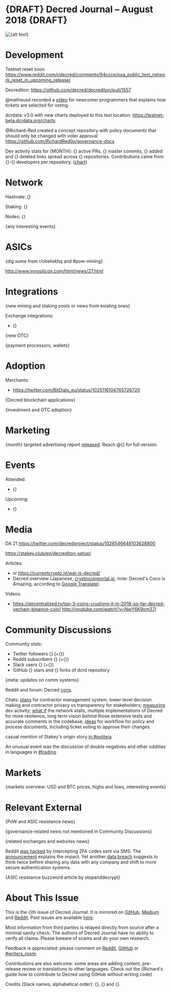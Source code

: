 # {DRAFT} Decred Journal – August 2018 {DRAFT}

![{alt text}](../img/{file.jpg} "{hover text}")

# Development

Testnet reset soon https://www.reddit.com/r/decred/comments/94ccce/psa_public_test_network_reset_in_upcoming_release/

Decrediton: https://github.com/decred/decrediton/pull/1557

@matheusd recorded a [video](https://www.youtube.com/watch?v=eysGWVhDFWY) for newcomer programmers that explains how tickets are selected for voting.

dcrdata: v3.0 with new charts deployed to this test location: https://testnet-beta.dcrdata.org/charts

@Richard-Red created a concept repository with policy documents that should only be changed with voter approval https://github.com/RichardRed0x/governance-docs

Dev activity stats for {MONTH}: {} active PRs, {} master commits, {} added and {} deleted lines spread across {} repositories. Contributions came from {}-{} developers per repository. ([chart]({}))

# Network

Hashrate: {}

Staking: {}

Nodes: {}

{any interesting events}

# ASICs

{dig some from r/obeliskhq and #pow-mining}

http://www.innosilicon.com/html/news/27.html

# Integrations

{new mining and staking pools or news from existing ones}

Exchange integrations:

* {}

{new OTC}

{payment processors, wallets}

# Adoption

Merchants:

* https://twitter.com/BitDials_eu/status/1025116104765726720

{Decred blockchain applications}

{investment and OTC adoption}

# Marketing

{month} targeted advertising report [released]({}). Reach @{} for full version.

# Events

Attended:

* {}

Upcoming:

* {}

# Media

DA 21 https://twitter.com/decredproject/status/1026546648103628800

https://stakey.club/en/decrediton-setup/

Articles:

* nl https://currentcrypto.nl/wat-is-decred/
* Decred overview (Japanese, [cryptocoinportal.jp](http://cryptocoinportal.jp/kind/decred/), note: Decred's Coco is Amazing, according to [Google Translate](https://translate.google.com/translate?sl=auto&tl=en&hl=en&u=http%3A%2F%2Fcryptocoinportal.jp%2Fkind%2Fdecred%2F))

Videos:

* https://decentralized.tv/top-3-coins-crushing-it-in-2018-so-far-decred-vechain-binance-coin/ http://youtube.com/watch?v=NwY6K9om37I

# Community Discussions

Community stats:

* Twitter followers {} (+{})
* Reddit subscribers {} (+{})
* Slack users {} (+{})
* GitHub {} stars and {} forks of dcrd repository

{meta: updates on comm systems}

Reddit and forum: Decred [cons](https://www.reddit.com/r/decred/comments/94ivq5/decred_cons/).

Chats: [plans](https://view.matrix.org/room/!MgQoetFiyjrHAywokv:decred.org/?anchor=$153317267348142YycAs:decred.org) for contractor management system, lower-level decision making and contractor privacy vs transparency for stakeholders; [measuring](https://view.matrix.org/room/!MgQoetFiyjrHAywokv:decred.org/?anchor=$153322272548457woVQD:decred.org) dev activity; [what if](https://view.matrix.org/room/!MgQoetFiyjrHAywokv:decred.org/?anchor=$153323190548584msxmU:decred.org) the network stalls, multiple implementations of Decred for more resilience, long term vision behind those extensive tests and accurate comments in the codebase; [ideas](https://view.matrix.org/room/!tIDEIWechmqCLjPiui:decred.org/?anchor=$153327965848850tWxIW:decred.org) for workflow for policy and process documents, including ticket voting to approve their changes.

casual mention of Stakey's origin story [in #politeia](https://matrix.to/#/!VFRvyndKpzcLrVslQD:decred.org/$153417266753907OhYwR:decred.org)

An unusual event was the discussion of double negatives and other oddities in languages in [#trading](https://view.matrix.org/room/!zxBsqZRxjbQoLqJRwe:decred.org/?anchor=$153316263048081XBMww:decred.org).

# Markets

{markets overview: USD and BTC prices, highs and lows, interesting events}

# Relevant External

{PoW and ASIC resistance news}

{governance-related news not mentioned in Community Discussions}

{related exchanges and websites news}

Reddit [was hacked](https://www.wired.com/story/reddit-hacked-thanks-to-woefully-insecure-two-factor-setup/) by intercepting 2FA codes sent via SMS. The [announcement](https://www.reddit.com/r/announcements/comments/93qnm5/we_had_a_security_incident_heres_what_you_need_to/) explains the impact. Yet another [data breach](https://en.wikipedia.org/wiki/List_of_data_breaches) suggests to think twice before sharing any data with any company and shift to more secure authentication systems.

{ASIC resistance buzzword article by stopanddecrypt}

# About This Issue

This is the {}th issue of Decred Journal. It is mirrored on [GitHub]({}), [Medium]({}) and [Reddit]({}). Past issues are available [here](https://xaur.github.io/decred-news/).

Most information from third parties is relayed directly from source after a minimal sanity check. The authors of Decred Journal have no ability to verify all claims. Please beware of scams and do your own research.

Feedback is appreciated: please comment on [Reddit]({}), [GitHub](https://github.com/xaur/decred-news/issues) or [#writers_room](https://decred.slack.com/messages/C9HC2NVTM/).

Contributions are also welcome: some areas are adding content, pre-release review or translations to other languages. Check out the {Richard's guide how to contribute to Decred using GitHub without writing code}

Credits (Slack names, alphabetical order): {}, {} and {}.
